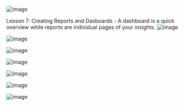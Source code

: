 ![image](https://github.com/user-attachments/assets/29b997c2-28e0-4f71-b476-c6edb31647d8)


Lesson 7: Creating Reports and Dasboards - 
A dashboard is a quick overview while reports are individual pages of your insights.
![image](https://github.com/user-attachments/assets/e2bdbb75-5f5f-4ef2-9bf4-195a4d99c25d)

![image](https://github.com/user-attachments/assets/f36d75ab-b430-4959-9038-9b10aba5479d)

![image](https://github.com/user-attachments/assets/23f19f4d-dc51-42d2-9b4a-55f0ad75811f)

![image](https://github.com/user-attachments/assets/b92745c0-a5c1-43d4-bba2-e3ef2c637c0a)

![image](https://github.com/user-attachments/assets/ba46ffac-92f7-4f4f-8b76-85041e331570)

![image](https://github.com/user-attachments/assets/9bd454ce-721e-44d7-bde5-26d01c7447de)

![image](https://github.com/user-attachments/assets/23365e1e-2817-4339-880f-cc58b2c642e5)




